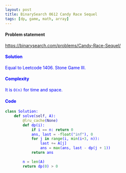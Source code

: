 ```yaml
---
layout: post
title: BinarySearch 0612 Candy Race Sequel
tags: [dp, game, math, array]
---
```


#### Problem statement

<a href="https://binarysearch.com/problems/Candy-Race-Sequel/"> <font color = blue>https://binarysearch.com/problems/Candy-Race-Sequel/

#### Solution
Equal to Leetcode 1406. Stone Game III.

#### Complexity
It is `O(n)` for time and space.

#### Code
```python
class Solution:
    def solve(self, A):
        @lru_cache(None)
        def dp(i):
            if i == n: return 0
            ans, last = -float("inf"), 0
            for j in range(i, min(i+3, n)):
                last += A[j]
                ans = max(ans, last - dp(j + 1))
            return ans
            
        n = len(A)
        return dp(0) > 0
```
